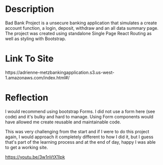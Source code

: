 <h1>Description </h1>
Bad Bank Project is a unsecure banking application that simulates a create account function, a login, deposit, withdraw and an all data summary page. The project was created using standalone Single Page React Routing as well as styling with Bootstrap.


<h1>Link To Site</h1>
https://adrienne-metzbankingapplication.s3.us-west-1.amazonaws.com/index.html#/

<h1> Reflection </h1>
I would recommend using bootstrap Forms. I did not use a form here (see code) and it's bulky and hard to manage. Using Form components would have allowed me create reusable and maintainable code. 

This was very challenging from the start and if I were to do this project again, I would approach it completely different to how I did it, but I guess that's part of the learning process and at the end of day, happy I was able to get a working site. 

https://youtu.be/3w1nVtX1Ipk
